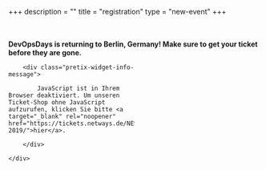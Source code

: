 +++
description = ""
title = "registration"
type = "new-event"
+++
<div style="width:100%; text-align:left;">
<br /><br />
<strong>DevOpsDays is returning to Berlin, Germany! Make sure to get your ticket before they are gone.</strong>
<div style="max-width: 50%; align=center">
<link rel="stylesheet" type="text/css" href="https://tickets.netways.de/NES/devopsdays-2019/widget/v1.css">

<script type="text/javascript" src="https://tickets.netways.de/widget/v1.en.js" async></script>

<pretix-widget event="https://tickets.netways.de/NES/devopsdays-2019/"></pretix-widget>

<noscript>


   <div class="pretix-widget">

        <div class="pretix-widget-info-message">

            JavaScript ist in Ihrem Browser deaktiviert. Um unseren Ticket-Shop ohne JavaScript aufzurufen, klicken Sie bitte <a target="_blank" rel="noopener" href="https://tickets.netways.de/NES/devopsdays-2019/">hier</a>.

        </div>

    </div>
</div>

</noscript>

</div>